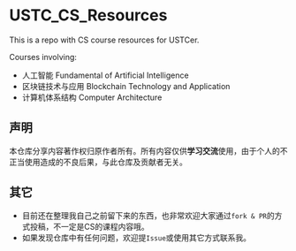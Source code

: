 # USTC_CS_Resources

This is a repo with CS course resources for USTCer.

Courses involving:

- 人工智能 Fundamental of Artificial Intelligence
- 区块链技术与应用 Blockchain Technology and Application
- 计算机体系结构 Computer Architecture

## 声明

本仓库分享内容著作权归原作者所有。所有内容仅供**学习交流**使用，由于个人的不正当使用造成的不良后果，与此仓库及贡献者无关。

## 其它

- 目前还在整理我自己之前留下来的东西，也非常欢迎大家通过`fork & PR`的方式投稿，不一定是CS的课程内容哦。
- 如果发现仓库中有任何问题，欢迎提`Issue`或使用其它方式联系我。